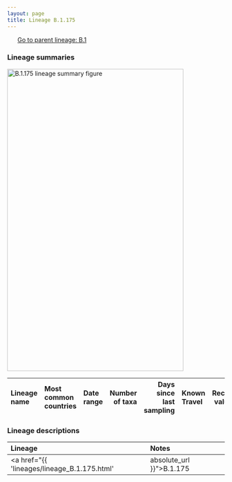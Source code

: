 ```yaml
---
layout: page
title: Lineage B.1.175
---
```




<p>
<ul class="actions small">
	 <a href="{{ 'lineages/lineage_B.1.html' | absolute_url }}" class="button special fit">Go to parent lineage: B.1</a>
</ul>
</p>
<h3> Lineage summaries</h3>

<img src="../assets/images/B.1.175.svg" alt="B.1.175 lineage summary figure" width="90%" height="700px" />


| Lineage name | Most common countries | Date range | Number of taxa |  Days since last sampling | Known Travel | Recall value |
|:-----|:-----|:-------|-------:|-------:|:---------|--------:|

<h3>Lineage descriptions</h3>

| Lineage | Notes |
|:-----|:-----|
| <a href="{{ 'lineages/lineage_B.1.175.html' | absolute_url }}">B.1.175</a> | English lineage (CAMB) |

